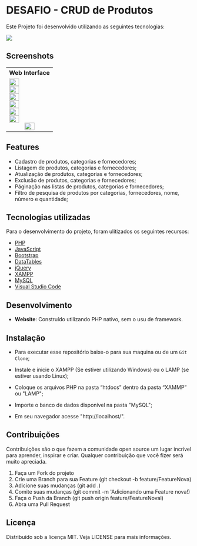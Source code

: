 # DESAFIO  - CRUD de Produtos
Este Projeto foi desenvolvido utilizando as seguintes tecnologias:

![](https://img.shields.io/github/languages/top/danielalves96/PHP-CRUD-Stock)

## Screenshots

<table>
	<tr>
		<th width="100%">
			Web Interface<br>
		</th>
	</tr>
	<tr>
		<td width="50%">
			<img width="49.5%" src="https://github.com/danielalves96/Images/blob/master/Projetos/PHP/1.png?raw=true">	<img width="49.5%" src="https://github.com/danielalves96/Images/blob/master/Projetos/PHP/2.png?raw=true">
			<br>
			<img width="49.5%" src="https://github.com/danielalves96/Images/blob/master/Projetos/PHP/3.png?raw=true"> <img width="49.5%" src="https://github.com/danielalves96/Images/blob/master/Projetos/PHP/4.png?raw=true">
			<br>
			<img width="49.5%" src="https://github.com/danielalves96/Images/blob/master/Projetos/PHP/5.png?raw=true"> <img width="49.5%" src="https://github.com/danielalves96/Images/blob/master/Projetos/PHP/6.png?raw=true">
			<br>
			<center>
			<img width="49.5%" src="https://github.com/danielalves96/Images/blob/master/Projetos/PHP/7.png?raw=true">
			<br>
			</center>
		</td>
	</tr>
</table>

<table>
  
## Features

- Cadastro de produtos, categorias e fornecedores;
- Listagem de produtos, categorias e fornecedores;
- Atualização de produtos, categorias e fornecedores;
- Exclusão de produtos, categorias e fornecedores;
- Páginação nas listas de produtos, categorias e fornecedores;
- Filtro de pesquisa de produtos por categorias, fornecedores, nome, número e quantidade;


## Tecnologias utilizadas
Para o desenvolvimento do projeto, foram ulitizados os seguintes recursos:
* [PHP](https://www.php.net/)
* [JavaScript](https://www.javascript.com/)
* [Bootstrap](https://getbootstrap.com/)
* [DataTables](https://datatables.net/)
* [jQuery](https://jquery.com/)
* [XAMPP](https://www.apachefriends.org/pt_br/index.html)
* [MySQL](https://www.mysql.com/)
* [Visual Studio Code](https://code.visualstudio.com/download)

## Desenvolvimento

* **Website**: Construído utilizando PHP nativo, sem o usu de framework.

## Instalação 

* Para executar esse repositório baixe-o para sua maquina ou de um `Git Clone`;

* Instale e inicie o XAMPP (Se estiver utilizando Windows) ou o LAMP (se estiver usando Linux);

* Coloque os arquivos PHP na pasta “htdocs” dentro da pasta “XAMMP” ou "LAMP";

* Importe o banco de dados disponível na pasta "MySQL";

* Em seu navegador acesse "http://localhost/".

## Contribuições

Contribuições são o que fazem a comunidade open source um lugar incrível para aprender, inspirar e criar. Qualquer contribuição que você fizer será muito apreciada.

1. Faça um Fork do projeto
2. Crie uma Branch para sua Feature (git checkout -b feature/FeatureNova)
3. Adicione suas mudanças (git add .)
4. Comite suas mudanças (git commit -m 'Adicionando uma Feature nova!)
5. Faça o Push da Branch (git push origin feature/FeatureNoval)
6. Abra uma Pull Request

## Licença
Distribuído sob a licença MIT. Veja LICENSE para mais informações.
